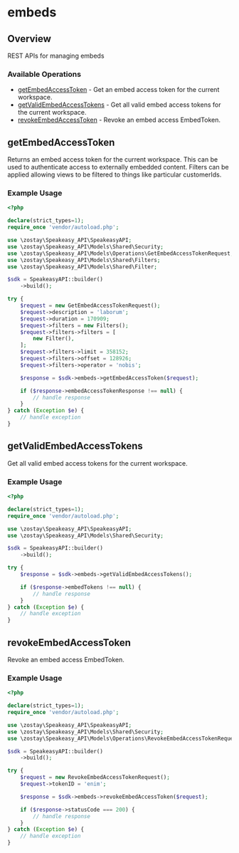 # embeds

## Overview

REST APIs for managing embeds

### Available Operations

* [getEmbedAccessToken](#getembedaccesstoken) - Get an embed access token for the current workspace.
* [getValidEmbedAccessTokens](#getvalidembedaccesstokens) - Get all valid embed access tokens for the current workspace.
* [revokeEmbedAccessToken](#revokeembedaccesstoken) - Revoke an embed access EmbedToken.

## getEmbedAccessToken

Returns an embed access token for the current workspace. This can be used to authenticate access to externally embedded content.
Filters can be applied allowing views to be filtered to things like particular customerIds.

### Example Usage

```php
<?php

declare(strict_types=1);
require_once 'vendor/autoload.php';

use \zostay\Speakeasy_API\SpeakeasyAPI;
use \zostay\Speakeasy_API\Models\Shared\Security;
use \zostay\Speakeasy_API\Models\Operations\GetEmbedAccessTokenRequest;
use \zostay\Speakeasy_API\Models\Shared\Filters;
use \zostay\Speakeasy_API\Models\Shared\Filter;

$sdk = SpeakeasyAPI::builder()
    ->build();

try {
    $request = new GetEmbedAccessTokenRequest();
    $request->description = 'laborum';
    $request->duration = 170909;
    $request->filters = new Filters();
    $request->filters->filters = [
        new Filter(),
    ];
    $request->filters->limit = 358152;
    $request->filters->offset = 128926;
    $request->filters->operator = 'nobis';

    $response = $sdk->embeds->getEmbedAccessToken($request);

    if ($response->embedAccessTokenResponse !== null) {
        // handle response
    }
} catch (Exception $e) {
    // handle exception
}
```

## getValidEmbedAccessTokens

Get all valid embed access tokens for the current workspace.

### Example Usage

```php
<?php

declare(strict_types=1);
require_once 'vendor/autoload.php';

use \zostay\Speakeasy_API\SpeakeasyAPI;
use \zostay\Speakeasy_API\Models\Shared\Security;

$sdk = SpeakeasyAPI::builder()
    ->build();

try {
    $response = $sdk->embeds->getValidEmbedAccessTokens();

    if ($response->embedTokens !== null) {
        // handle response
    }
} catch (Exception $e) {
    // handle exception
}
```

## revokeEmbedAccessToken

Revoke an embed access EmbedToken.

### Example Usage

```php
<?php

declare(strict_types=1);
require_once 'vendor/autoload.php';

use \zostay\Speakeasy_API\SpeakeasyAPI;
use \zostay\Speakeasy_API\Models\Shared\Security;
use \zostay\Speakeasy_API\Models\Operations\RevokeEmbedAccessTokenRequest;

$sdk = SpeakeasyAPI::builder()
    ->build();

try {
    $request = new RevokeEmbedAccessTokenRequest();
    $request->tokenID = 'enim';

    $response = $sdk->embeds->revokeEmbedAccessToken($request);

    if ($response->statusCode === 200) {
        // handle response
    }
} catch (Exception $e) {
    // handle exception
}
```
